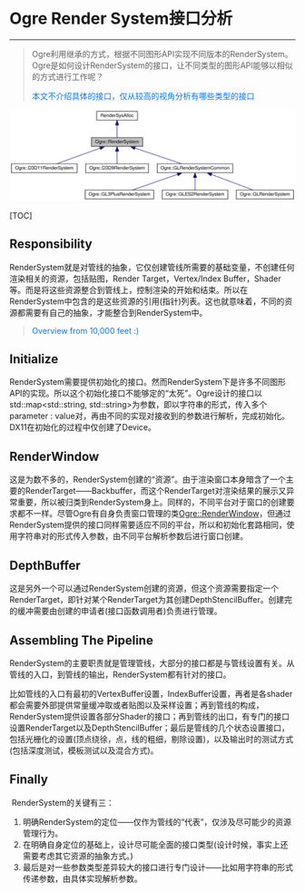# Ogre Render System接口分析

---

> Ogre利用继承的方式，根据不同图形API实现不同版本的RenderSystem。Ogre是如何设计RenderSystem的接口，让不同类型的图形API能够以相似的方式进行工作呢？
>
> <font color="#0077FF">本文不介绍具体的接口，仅从较高的视角分析有哪些类型的接口</font>

![RenderSystemInheritGraph](./diagram/renderSystemInheritGraph.svg)

[TOC]

## Responsibility

​	RenderSystem就是对管线的抽象，它仅创建管线所需要的基础变量，不创建任何渲染相关的资源，包括贴图，Render Target，Vertex/Index Buffer，Shader等。而是将这些资源整合到管线上，控制渲染的开始和结束。所以在RenderSystem中包含的是这些资源的引用(指针)列表。这也就意味着，不同的资源都需要有自己的抽象，才能整合到RenderSystem中。

> <font color="#0077FF">Overview from 10,000 feet :)</font>

## Initialize

​	RenderSystem需要提供初始化的接口。然而RenderSystem下是许多不同图形API的实现。所以这个初始化接口不能够定的“太死”。Ogre设计的接口以std::map\<std::string, std::string\>为参数，即以字符串的形式，传入多个parameter : value对，再由不同的实现对接收到的参数进行解析，完成初始化。DX11在初始化的过程中仅创建了Device。

## RenderWindow

​	这是为数不多的，RenderSystem创建的“资源”。由于渲染窗口本身暗含了一个主要的RenderTarget——Backbuffer，而这个RenderTarget对渲染结果的展示又异常重要，所以被归类到RenderSystem身上。同样的，不同平台对于窗口的创建要求都不一样。尽管Ogre有自身负责窗口管理的类[Ogre::RenderWindow](https://ogrecave.github.io/ogre/api/latest/class_ogre_1_1_render_window.html)，但通过RenderSystem提供的接口同样需要适应不同的平台，所以和初始化套路相同，使用字符串对的形式传入参数，由不同平台解析参数后进行窗口创建。

## DepthBuffer

​	这是另外一个可以通过RenderSystem创建的资源，但这个资源需要指定一个RenderTarget，即针对某个RenderTarget为其创建DepthStencilBuffer。创建完的缓冲需要由创建的申请者(接口函数调用者)负责进行管理。

## Assembling The Pipeline

​	RenderSystem的主要职责就是管理管线，大部分的接口都是与管线设置有关。从管线的入口，到管线的输出，RenderSystem都有针对的接口。

​	比如管线的入口有最初的VertexBuffer设置，IndexBuffer设置，再者是各shader都会需要外部提供常量缓冲取或者贴图以及采样设置；再到管线的构成，RenderSystem提供设置各部分Shader的接口；再到管线的出口，有专门的接口设置RenderTarget以及DepthStencilBuffer；最后是管线的几个状态设置接口，包括光栅化的设置(顶点绕徐，点，线的粗细，剔除设置)，以及输出时的测试方式(包括深度测试，模板测试以及混合方式)。

## Finally

​	RenderSystem的关键有三：

1. 明确RenderSystem的定位——仅作为管线的“代表”，仅涉及尽可能少的资源管理行为。
2. 在明确自身定位的基础上，设计尽可能全面的接口类型(设计时候，事实上还需要考虑其它资源的抽象方式。)
3. 最后是对一些参数类型差异较大的接口进行专门设计——比如用字符串的形式传递参数，由具体实现解析参数。